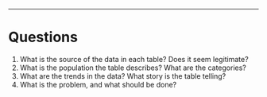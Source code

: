 


---
# Questions
1. What is the source of the data in each table? Does it seem legitimate?
2. What is the population the table describes? What are the categories?
3. What are the trends in the data? What story is the table telling?
4. What is the problem, and what should be done?
